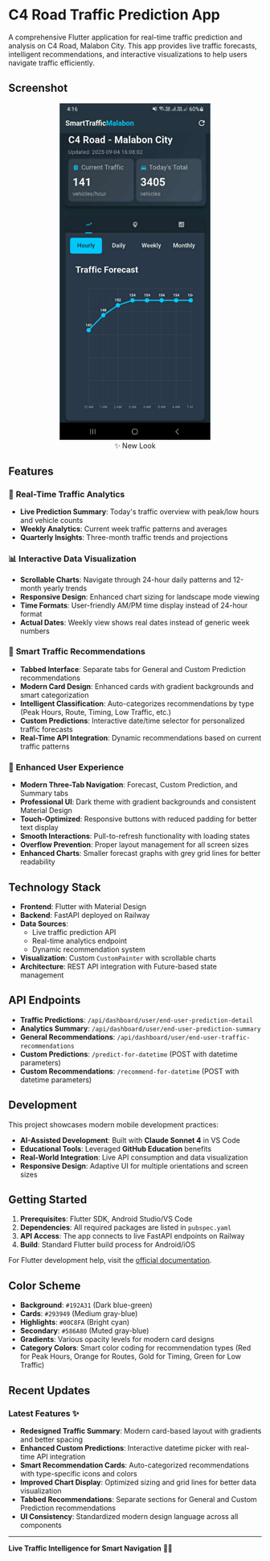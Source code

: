 # C4 Road Traffic Prediction App

A comprehensive Flutter application for real-time traffic prediction and analysis on C4 Road, Malabon City. This app provides live traffic forecasts, intelligent recommendations, and interactive visualizations to help users navigate traffic efficiently.

## Screenshot

<div align="center">
  <img src="screenshots/screenshot_003.png" alt="C4 Road Traffic App" width="300">
</div>
<div align="center">
✨ New Look
</div>

## Features

### 🚗 **Real-Time Traffic Analytics**
- **Live Prediction Summary**: Today's traffic overview with peak/low hours and vehicle counts
- **Weekly Analytics**: Current week traffic patterns and averages
- **Quarterly Insights**: Three-month traffic trends and projections

### 📊 **Interactive Data Visualization**
- **Scrollable Charts**: Navigate through 24-hour daily patterns and 12-month yearly trends
- **Responsive Design**: Enhanced chart sizing for landscape mode viewing
- **Time Formats**: User-friendly AM/PM time display instead of 24-hour format
- **Actual Dates**: Weekly view shows real dates instead of generic week numbers

### 🎯 **Smart Traffic Recommendations**
- **Tabbed Interface**: Separate tabs for General and Custom Prediction recommendations
- **Modern Card Design**: Enhanced cards with gradient backgrounds and smart categorization
- **Intelligent Classification**: Auto-categorizes recommendations by type (Peak Hours, Route, Timing, Low Traffic, etc.)
- **Custom Predictions**: Interactive date/time selector for personalized traffic forecasts
- **Real-Time API Integration**: Dynamic recommendations based on current traffic patterns

### 🎨 **Enhanced User Experience**
- **Modern Three-Tab Navigation**: Forecast, Custom Prediction, and Summary tabs
- **Professional UI**: Dark theme with gradient backgrounds and consistent Material Design
- **Touch-Optimized**: Responsive buttons with reduced padding for better text display
- **Smooth Interactions**: Pull-to-refresh functionality with loading states
- **Overflow Prevention**: Proper layout management for all screen sizes
- **Enhanced Charts**: Smaller forecast graphs with grey grid lines for better readability

## Technology Stack

- **Frontend**: Flutter with Material Design
- **Backend**: FastAPI deployed on Railway
- **Data Sources**: 
  - Live traffic prediction API
  - Real-time analytics endpoint
  - Dynamic recommendation system
- **Visualization**: Custom `CustomPainter` with scrollable charts
- **Architecture**: REST API integration with Future-based state management

## API Endpoints

- **Traffic Predictions**: `/api/dashboard/user/end-user-prediction-detail`
- **Analytics Summary**: `/api/dashboard/user/end-user-prediction-summary`  
- **General Recommendations**: `/api/dashboard/user/end-user-traffic-recommendations`
- **Custom Predictions**: `/predict-for-datetime` (POST with datetime parameters)
- **Custom Recommendations**: `/recommend-for-datetime` (POST with datetime parameters)

## Development

This project showcases modern mobile development practices:
- **AI-Assisted Development**: Built with **Claude Sonnet 4** in VS Code
- **Educational Tools**: Leveraged **GitHub Education** benefits
- **Real-World Integration**: Live API consumption and data visualization
- **Responsive Design**: Adaptive UI for multiple orientations and screen sizes

## Getting Started

1. **Prerequisites**: Flutter SDK, Android Studio/VS Code
2. **Dependencies**: All required packages are listed in `pubspec.yaml`
3. **API Access**: The app connects to live FastAPI endpoints on Railway
4. **Build**: Standard Flutter build process for Android/iOS

For Flutter development help, visit the [official documentation](https://docs.flutter.dev/).

## Color Scheme

- **Background**: `#192A31` (Dark blue-green)
- **Cards**: `#293949` (Medium gray-blue)  
- **Highlights**: `#00C8FA` (Bright cyan)
- **Secondary**: `#586A80` (Muted gray-blue)
- **Gradients**: Various opacity levels for modern card designs
- **Category Colors**: Smart color coding for recommendation types (Red for Peak Hours, Orange for Routes, Gold for Timing, Green for Low Traffic)

## Recent Updates

### Latest Features ✨
- **Redesigned Traffic Summary**: Modern card-based layout with gradients and better spacing
- **Enhanced Custom Predictions**: Interactive datetime picker with real-time API integration
- **Smart Recommendation Cards**: Auto-categorized recommendations with type-specific icons and colors
- **Improved Chart Display**: Optimized sizing and grid lines for better data visualization
- **Tabbed Recommendations**: Separate sections for General and Custom Prediction recommendations
- **UI Consistency**: Standardized modern design language across all components

---

**Live Traffic Intelligence for Smart Navigation** 🚦📱
